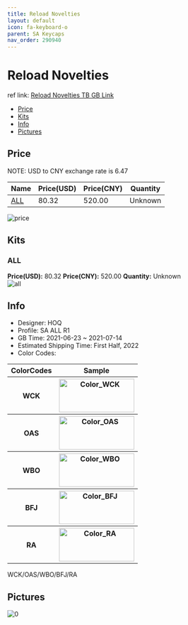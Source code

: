 ```yaml
---
title: Reload Novelties 
layout: default
icon: fa-keyboard-o
parent: SA Keycaps
nav_order: 290940
---
```


# Reload Novelties 

ref link: [Reload Novelties TB GB Link](https://item.taobao.com/item.htm?spm=2013.1.w4023-8480735005.4.3ea23602Rvi0Fh&id=648544416241)

* [Price](#price)
* [Kits](#kits)
* [Info](#info)
* [Pictures](#pictures)

## Price

NOTE: USD to CNY exchange rate is 6.47

| Name          | Price(USD)   |  Price(CNY) | Quantity |
| ------------- | ------------ |  ---------- | -------- |
|[ALL](#all)|80.32|520.00|Unknown|

<img src="{{ 'assets/images/sa-keycaps/Reload-Novelties/price.jpg' | relative_url }}" alt="price" class="image featured">

## Kits
### ALL  
**Price(USD):** 80.32	**Price(CNY):** 520.00	**Quantity:** Unknown  
<img src="{{ 'assets/images/sa-keycaps/Reload-Novelties/kits_pics/all.jpg' | relative_url }}" alt="all" class="image featured">

## Info
* Designer: HOQ  
* Profile: SA ALL R1  
* GB Time: 2021-06-23 ~ 2021-07-14  
* Estimated Shipping Time: First Half, 2022  
* Color Codes:  

<table style="width:100%">
  <tr>
    <th>ColorCodes</th>
    <th>Sample</th>
  </tr>  <tr>
    <th>WCK</th>
    <th><img src="{{ 'assets/images/sa-keycaps/SP_ColorCodes/abs/SP_Abs_ColorCodes_WCK.png' | relative_url }}" alt="Color_WCK" height="75" width="170"></th>
  </tr>
  <tr>
    <th>OAS</th>
    <th><img src="{{ 'assets/images/sa-keycaps/SP_ColorCodes/abs/SP_Abs_ColorCodes_OAS.png' | relative_url }}" alt="Color_OAS" height="75" width="170"></th>
  </tr>
  <tr>
    <th>WBO</th>
    <th><img src="{{ 'assets/images/sa-keycaps/SP_ColorCodes/abs/SP_Abs_ColorCodes_WBO.png' | relative_url }}" alt="Color_WBO" height="75" width="170"></th>
  </tr>
  <tr>
    <th>BFJ</th>
    <th><img src="{{ 'assets/images/sa-keycaps/SP_ColorCodes/abs/SP_Abs_ColorCodes_BFJ.png' | relative_url }}" alt="Color_BFJ" height="75" width="170"></th>
  </tr>
  <tr>
    <th>RA</th>
    <th><img src="{{ 'assets/images/sa-keycaps/SP_ColorCodes/abs/SP_Abs_ColorCodes_RA.png' | relative_url }}" alt="Color_RA" height="75" width="170"></th>
  </tr>
</table>WCK/OAS/WBO/BFJ/RA


## Pictures  
<img src="{{ 'assets/images/sa-keycaps/Reload-Novelties/rendering_pics/0.jpg' | relative_url }}" alt="0" class="image featured">

